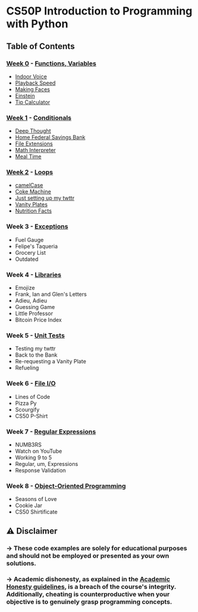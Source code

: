 # CS50P Introduction to Programming with Python 

## Table of Contents
### [Week 0](/Week%200) - [Functions, Variables](https://cs50.harvard.edu/python/2022/weeks/0/)
- [Indoor Voice](/Week%200/Indoor/)
- [Playback Speed](/Week%200/Playback/)
- [Making Faces](/Week%200/Faces/)
- [Einstein](/Week%200/Einstein/)
- [Tip Calculator](/Week%200/Tip/)

### [Week 1](/Week%201) - [Conditionals](https://cs50.harvard.edu/python/2022/weeks/1/)
- [Deep Thought](/Week%201/deep/)
- [Home Federal Savings Bank](/Week%201/bank/)
- [File Extensions](/Week%201/extensions/)
- [Math Interpreter](/Week%201/interpreter/)
- [Meal Time](/Week%201/meal/)

### [Week 2](/Week%202/) - [Loops](https://cs50.harvard.edu/python/2022/weeks/2/)
- [camelCase](/Week%202/camel/)
- [Coke Machine](/Week%202/coke/)
- [Just setting up my twttr](/Week%202/twttr/)
- [Vanity Plates](/Week%202/plates/)
- [Nutrition Facts](/Week%202/nutrition/)

### Week 3 - [Exceptions](https://cs50.harvard.edu/python/2022/weeks/3/)
- Fuel Gauge
- Felipe's Taqueria
- Grocery List
- Outdated

### Week 4 - [Libraries](https://cs50.harvard.edu/python/2022/weeks/4/)
- Emojize
- Frank, Ian and Glen's Letters
- Adieu, Adieu
- Guessing Game
- Little Professor
- Bitcoin Price Index

### Week 5 - [Unit Tests](https://cs50.harvard.edu/python/2022/weeks/5/)
- Testing my twttr
- Back to the Bank
- Re-requesting a Vanity Plate
- Refueling

### Week 6 - [File I/O](https://cs50.harvard.edu/python/2022/weeks/6/)
- Lines of Code
- Pizza Py
- Scourgify
- CS50 P-Shirt

### Week 7 - [Regular Expressions](https://cs50.harvard.edu/python/2022/weeks/7/)
- NUMB3RS
- Watch on YouTube
- Working 9 to 5
- Regular, um, Expressions
- Response Validation

### Week 8 - [Object-Oriented Programming](https://cs50.harvard.edu/python/2022/weeks/8)
- Seasons of Love
- Cookie Jar
- CS50 Shirtificate

## :warning: Disclaimer

### -> **These code examples are solely for educational purposes and should not be employed or presented as your own solutions.**

### -> **Academic dishonesty, as explained in the [Academic Honesty guidelines](https://cs50.harvard.edu/python/2022/honesty/), is a breach of the course's integrity. Additionally, cheating is counterproductive when your objective is to genuinely grasp programming concepts.**
<br/>
